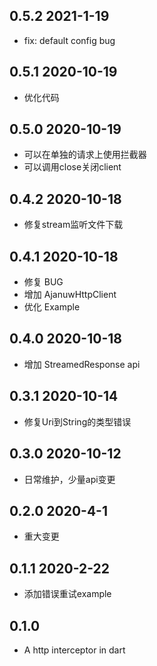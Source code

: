 ## 0.5.2 2021-1-19

- fix: default config bug

## 0.5.1 2020-10-19

* 优化代码

## 0.5.0 2020-10-19

* 可以在单独的请求上使用拦截器
* 可以调用close关闭client

## 0.4.2 2020-10-18

* 修复stream监听文件下载

## 0.4.1 2020-10-18

* 修复 BUG
* 增加 AjanuwHttpClient
* 优化 Example

## 0.4.0 2020-10-18

* 增加 StreamedResponse api

## 0.3.1 2020-10-14

* 修复Uri到String的类型错误

## 0.3.0 2020-10-12

* 日常维护，少量api变更

## 0.2.0 2020-4-1

* 重大变更

## 0.1.1 2020-2-22

- 添加错误重试example

## 0.1.0

- A http interceptor in dart
